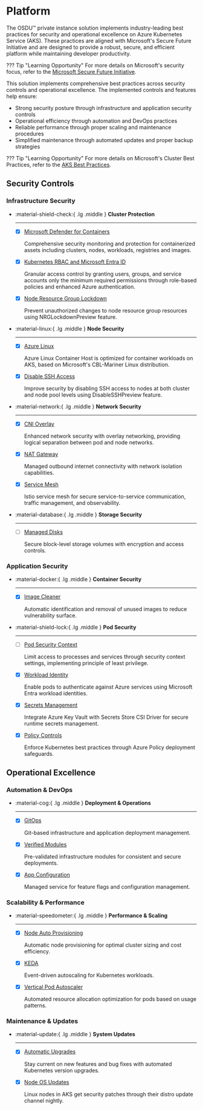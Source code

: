 # Platform

The OSDU™ private instance solution implements industry-leading best practices for security and operational excellence on Azure Kubernetes Service (AKS). These practices are aligned with Microsoft's Secure Future Initiative and are designed to provide a robust, secure, and efficient platform while maintaining developer productivity.

??? Tip "Learning Opportunity"
    For more details on Microsoft's security focus, refer to the 
    [Microsoft Secure Future Initiative](https://www.microsoft.com/security/business/secure-future-initiative).

This solution implements comprehensive best practices across security controls and operational excellence. The implemented controls and features help ensure:

- Strong security posture through infrastructure and application security controls
- Operational efficiency through automation and DevOps practices
- Reliable performance through proper scaling and maintenance procedures
- Simplified maintenance through automated updates and proper backup strategies

??? Tip "Learning Opportunity"
    For more details on Microsoft's Cluster Best Practices, refer to the 
    [AKS Best Practices](https://learn.microsoft.com/en-us/azure/aks/best-practices).

## Security Controls

### Infrastructure Security

<div class="grid cards" markdown>

-   :material-shield-check:{ .lg .middle } __Cluster Protection__

    ---

    - [x] [Microsoft Defender for Containers](https://learn.microsoft.com/en-us/azure/defender-for-cloud/defender-for-containers-introduction) 
    
        Comprehensive security monitoring and protection for containerized assets including clusters, nodes, workloads, registries and images.

    - [x] [Kubernetes RBAC and Microsoft Entra ID](https://learn.microsoft.com/en-us/azure/aks/concepts-identity) 
    
        Granular access control by granting users, groups, and service accounts only the minimum required permissions through role-based policies and enhanced Azure authentication.

    - [x] [Node Resource Group Lockdown](https://learn.microsoft.com/en-us/azure/aks/node-resource-group-lockdown)
    
        Prevent unauthorized changes to node resource group resources using NRGLockdownPreview feature.

</div>   

<div class="grid cards" markdown>

-   :material-linux:{ .lg .middle } __Node Security__

    ---

    - [x] [Azure Linux](https://learn.microsoft.com/en-us/azure/aks/use-azure-linux)
    
        Azure Linux Container Host is optimized for container workloads on AKS, based on Microsoft's CBL-Mariner Linux distribution.

    - [x] [Disable SSH Access](https://learn.microsoft.com/en-us/azure/aks/disable-ssh-access)
    
        Improve security by disabling SSH access to nodes at both cluster and node pool levels using DisableSSHPreview feature.

</div>   

<div class="grid cards" markdown>

-   :material-network:{ .lg .middle } __Network Security__

    ---

    - [x] [CNI Overlay](https://learn.microsoft.com/en-us/azure/aks/azure-cni-overlay)
    
        Enhanced network security with overlay networking, providing logical separation between pod and node networks.

    - [x] [NAT Gateway](https://learn.microsoft.com/en-us/azure/aks/nat-gateway)
    
        Managed outbound internet connectivity with network isolation capabilities.

    - [x] [Service Mesh](https://learn.microsoft.com/en-us/azure/aks/istio-deploy-addon)
    
        Istio service mesh for secure service-to-service communication, traffic management, and observability.

</div>

<div class="grid cards" markdown>

-   :material-database:{ .lg .middle } __Storage Security__

    ---

    - [ ] [Managed Disks](https://learn.microsoft.com/en-us/azure/aks/azure-disk-customer-managed-keys)
    
        Secure block-level storage volumes with encryption and access controls.

</div>

### Application Security

<div class="grid cards" markdown>

-   :material-docker:{ .lg .middle } __Container Security__

    ---

    - [x] [Image Cleaner](https://learn.microsoft.com/en-us/azure/aks/image-cleaner)
    
        Automatic identification and removal of unused images to reduce vulnerability surface.

</div>

<div class="grid cards" markdown>

-   :material-shield-lock:{ .lg .middle } __Pod Security__

    ---

    - [ ] [Pod Security Context](https://learn.microsoft.com/en-us/azure/aks/developer-best-practices-pod-security)
    
        Limit access to processes and services through security context settings, implementing principle of least privilege.

    - [x] [Workload Identity](https://learn.microsoft.com/en-us/azure/aks/workload-identity-overview)
    
        Enable pods to authenticate against Azure services using Microsoft Entra workload identities.

    - [x] [Secrets Management](https://learn.microsoft.com/en-us/azure/aks/csi-secrets-store-driver)
    
        Integrate Azure Key Vault with Secrets Store CSI Driver for secure runtime secrets management.

    - [x] [Policy Controls](https://learn.microsoft.com/en-us/azure/aks/policy-reference)
    
        Enforce Kubernetes best practices through Azure Policy deployment safeguards.

</div>

## Operational Excellence

### Automation & DevOps

<div class="grid cards" markdown>

-   :material-cog:{ .lg .middle } __Deployment & Operations__

    ---

    - [x] [GitOps](https://learn.microsoft.com/en-us/azure/azure-arc/kubernetes/tutorial-use-gitops-flux2)
    
        Git-based infrastructure and application deployment management.

    - [x] [Verified Modules](https://learn.microsoft.com/en-us/azure/verified-modules/overview)
    
        Pre-validated infrastructure modules for consistent and secure deployments.

    - [x] [App Configuration](https://learn.microsoft.com/en-us/azure/azure-app-configuration/overview)
    
        Managed service for feature flags and configuration management.

</div>

### Scalability & Performance

<div class="grid cards" markdown>

-   :material-speedometer:{ .lg .middle } __Performance & Scaling__

    ---

    - [x] [Node Auto Provisioning](https://learn.microsoft.com/en-us/azure/aks/cluster-node-auto-provisioning)
    
        Automatic node provisioning for optimal cluster sizing and cost efficiency.

    - [x] [KEDA](https://learn.microsoft.com/en-us/azure/aks/keda-about)
    
        Event-driven autoscaling for Kubernetes workloads.

    - [x] [Vertical Pod Autoscaler](https://learn.microsoft.com/en-us/azure/aks/vertical-pod-autoscaler)
    
        Automated resource allocation optimization for pods based on usage patterns.

</div>

### Maintenance & Updates

<div class="grid cards" markdown>

-   :material-update:{ .lg .middle } __System Updates__

    ---

    - [x] [Automatic Upgrades](https://learn.microsoft.com/en-us/azure/aks/auto-upgrade-cluster?tabs=azure-cli)
    
        Stay current on new features and bug fixes with automated Kubernetes version upgrades.

    - [x] [Node OS Updates](https://learn.microsoft.com/en-us/azure/aks/node-updates-kured)
    
        Linux nodes in AKS get security patches through their distro update channel nightly.

</div>
